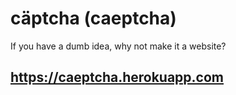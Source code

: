 # cäptcha (caeptcha)

If you have a dumb idea, why not make it a website?

## https://caeptcha.herokuapp.com
